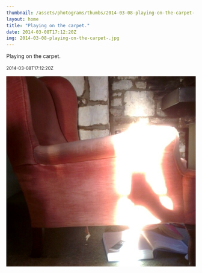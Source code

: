 ```yaml
---
thumbnail: /assets/photograms/thumbs/2014-03-08-playing-on-the-carpet-.jpg
layout: home
title: "Playing on the carpet."
date: 2014-03-08T17:12:20Z
img: 2014-03-08-playing-on-the-carpet-.jpg
---
```


Playing on the carpet.

<small>2014-03-08T17:12:20Z</small>

![Playing on the carpet.](/assets/photograms/original/2014-03-08-playing-on-the-carpet-.jpg)

